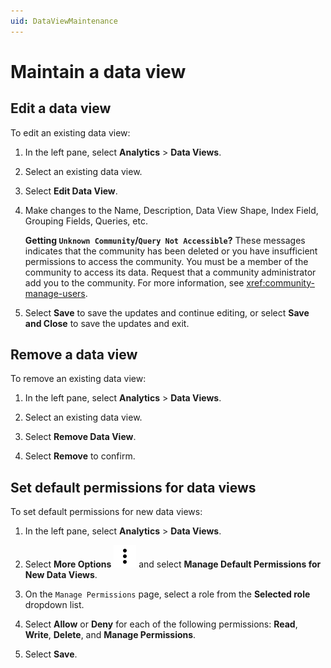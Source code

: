 ```yaml
---
uid: DataViewMaintenance
---
```


# Maintain a data view

## Edit a data view

To edit an existing data view:

1. In the left pane, select **Analytics** > **Data Views**.

1. Select an existing data view.

1. Select **Edit Data View**.

1. Make changes to the Name, Description, Data View Shape, Index Field, Grouping Fields, Queries, etc.

	**Getting `Unknown Community`/`Query Not Accessible`?** These messages indicates that the community has been deleted or you have insufficient permissions to access the community. You must be a member of the community to access its data. Request that a community administrator add you to the community. For more information, see <xref:community-manage-users>.

1. Select **Save** to save the updates and continue editing, or select **Save and Close** to save the updates and exit.

## Remove a data view

To remove an existing data view:

1. In the left pane, select **Analytics** > **Data Views**.

1. Select an existing data view.

1. Select **Remove Data View**.

1. Select **Remove** to confirm.

## Set default permissions for data views

To set default permissions for new data views:

1. In the left pane, select **Analytics** > **Data Views**.

1. Select **More Options** ![More options icon](../../../_icons/default/dots-vertical.svg) and select **Manage Default Permissions for New Data Views**.

1. On the `Manage Permissions` page, select a role from the **Selected role** dropdown list.

1. Select **Allow** or **Deny** for each of the following permissions: **Read**, **Write**, **Delete**, and **Manage Permissions**.

1. Select **Save**.
